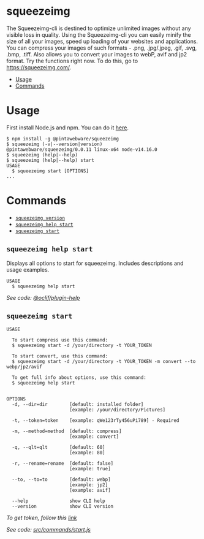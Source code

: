 squeezeimg
==========
The Squeezeimg-cli is destined to optimize unlimited images without any visible loss in quality.
Using the Squeezeimg-cli you can easily minify the size of all your images, speed up loading of your websites and applications.
You can compress your images of such formats - .png, .jpg/.jpeg, .gif, .svg, .bmp, .tiff.
Also allows you to convert your images to webP, avif and jp2 format.
Try the functions right now. To do this, go to https://squeezeimg.com/.


<!-- toc -->
* [Usage](#usage)
* [Commands](#commands)
<!-- tocstop -->
# Usage
<!-- usage -->
First install Node.js and npm. You can do it [here](https://nodejs.org/en/download/package-manager/).
```sh-session
$ npm install -g @pintawebware/squeezeimg
$ squeezeimg (-v|--version|version)
@pintawebware/squeezeimg/0.0.11 linux-x64 node-v14.16.0
$ squeezeimg (help|--help)
$ squeezeimg (help|--help) start
USAGE
  $ squeezeimg start [OPTIONS]
...
```
<!-- usagestop -->
# Commands
<!-- commands -->
* [`squeezeimg version`](#usage)
* [`squeezeimg help start`](#squeezeimg-help-start)
* [`squeezeimg start`](#squeezeimg-start)

## `squeezeimg help start`

Displays all options to start for squeezeimg.
Includes descriptions and usage examples.

```
USAGE
  $ squeezeimg help start

```

_See code: [@oclif/plugin-help](https://github.com/oclif/plugin-help/blob/v3.2.2/src/commands/help.ts)_

## `squeezeimg start`

```
USAGE

  To start compress use this command:
  $ squeezeimg start -d /your/directory -t YOUR_TOKEN

  To start convert, use this command:
  $ squeezeimg start -d /your/directory -t YOUR_TOKEN -m convert --to webp/jp2/avif

  To get full info about options, use this command:
  $ squeezeimg help start


OPTIONS
  -d, --dir=dir        [default: installed folder]
                       [example: /your/directory/Pictures]

  -t, --token=token    [example: qWe123rTy456uPi789] - Required

  -m, --method=method  [default: compress]
                       [example: convert]

  -q, --qlt=qlt        [default: 60]
                       [example: 80]

  -r, --rename=rename  [default: false]
                       [example: true]

  --to, --to=to        [default: webp]
                       [example: jp2]
                       [example: avif]

  --help               show CLI help
  --version            show CLI version
```
_To get token, follow this [link](https://squeezeimg.com/account/api)_

_See code: [src/commands/start.js](https://gitlab.com/kirians/squeezeimg-cli/-/blob/master/src/commands/start.js)_
<!-- commandsstop -->